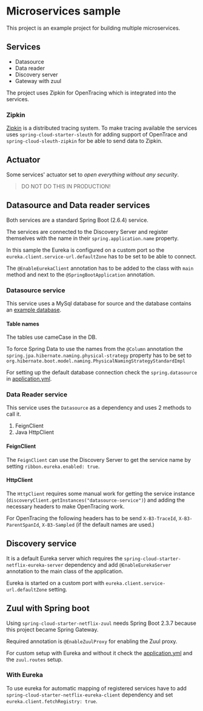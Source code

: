 # Microservices sample

This project is an example project for building multiple microservices.

## Services

* Datasource
* Data reader
* Discovery server
* Gateway with zuul

The project uses Zipkin for OpenTracing which is integrated into the services.

### Zipkin

[Zipkin](https://zipkin.io/) is a distributed tracing system. To make tracing available the services uses `spring-cloud-starter-sleuth` for adding support of OpenTrace and `spring-cloud-sleuth-zipkin` for be able to send data to Zipkin.

## Actuator

Some services' actuator set to _open everything without any security_.

> DO NOT DO THIS IN PRODUCTION!

## Datasource and Data reader services

Both services are a standard Spring Boot (2.6.4) service.

The services are connected to the Discovery Server and register themselves with the name in their `spring.application.name` property.

In this sample the Eureka is configured on a custom port so the `eureka.client.service-url.defaultZone` has to be set to be able to connect.

The `@EnableEurekaClient` annotation has to be added to the class with `main` method and next to the `@SpringBootApplication` annotation.

### Datasource service

This service uses a MySql database for source and the database contains an [example database](https://www.mysqltutorial.org/mysql-sample-database.aspx).

#### Table names

The tables use cameCase in the DB. 

To force Spring Data to use the names from the `@Column` annotation the `spring.jpa.hibernate.naming.physical-strategy` property has to be set to `org.hibernate.boot.model.naming.PhysicalNamingStrategyStandardImpl`

For setting up the default database connection check the `spring.datasource` in [application.yml](./datasource-service/src/main/resources/application.yml).

### Data Reader service

This service uses the `Datasource` as a dependency and uses 2 methods to call it.

1. FeignClient
2. Java HttpClient

#### FeignClient

The `FeignClient` can use the Discovery Server to get the service name by setting `ribbon.eureka.enabled: true`.

#### HttpClient

The `HttpClient` requires some manual work for getting the service instance (`discoveryClient.getInstances("datasource-service")`) and adding the necessary headers to make OpenTracing work.

For OpenTracing the following headers has to be send `X-B3-TraceId`, `X-B3-ParentSpanId`, `X-B3-Sampled` (if the default names are used.)

## Discovery service

It is a default Eureka server which requires the `spring-cloud-starter-netflix-eureka-server` dependency and add `@EnableEurekaServer` annotation to the main class of the application.

Eureka is started on a custom port with `eureka.client.service-url.defaultZone` setting.

## Zuul with Spring boot

Using `spring-cloud-starter-netflix-zuul` needs Spring Boot 2.3.7 because this project became Spring Gateway.

Required annotation is `@EnableZuulProxy` for enabling the Zuul proxy.

For custom setup with Eureka and without it check the [application.yml](./gateway-zuul/src/main/resources/application.yml) and the `zuul.routes` setup.

### With Eureka

To use eureka for automatic mapping of registered services have to add `spring-cloud-starter-netflix-eureka-client` dependency and set `eureka.client.fetchRegistry: true`.

